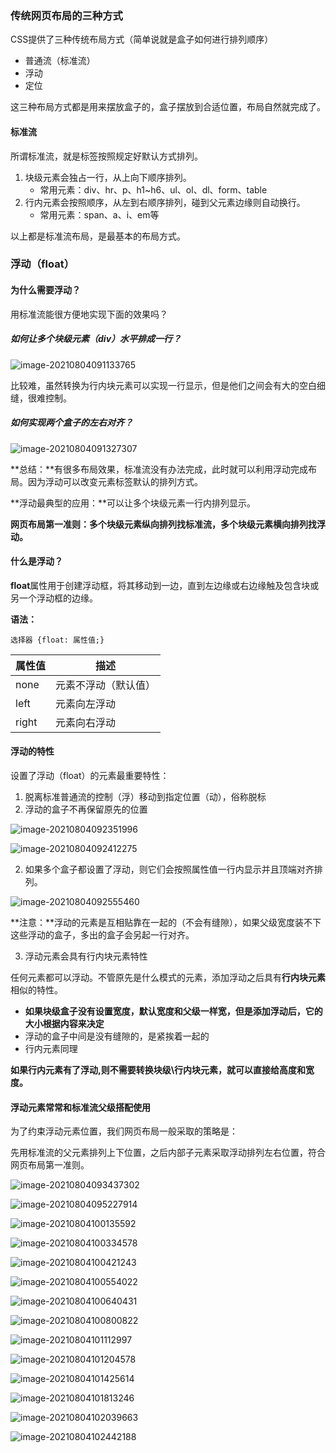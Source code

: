 ### 传统网页布局的三种方式

CSS提供了三种传统布局方式（简单说就是盒子如何进行排列顺序）

- 普通流（标准流）
- 浮动
- 定位

这三种布局方式都是用来摆放盒子的，盒子摆放到合适位置，布局自然就完成了。

#### 标准流

所谓标准流，就是标签按照规定好默认方式排列。

1. 块级元素会独占一行，从上向下顺序排列。
   - 常用元素：div、hr、p、h1~h6、ul、ol、dl、form、table
2. 行内元素会按照顺序，从左到右顺序排列，碰到父元素边缘则自动换行。
   - 常用元素：span、a、i、em等

以上都是标准流布局，是最基本的布局方式。





### 浮动（float）

#### 为什么需要浮动？

用标准流能很方便地实现下面的效果吗？

##### 如何让多个块级元素（div）水平排成一行？

![image-20210804091133765](D:\study\OnlineNotes\前端学习\我的CSS笔记\notes\前端布局\images\image-20210804091133765.png)

比较难，虽然转换为行内块元素可以实现一行显示，但是他们之间会有大的空白细缝，很难控制。



##### 如何实现两个盒子的左右对齐？

![image-20210804091327307](D:\study\OnlineNotes\前端学习\我的CSS笔记\notes\前端布局\images\image-20210804091327307.png)



**总结：**有很多布局效果，标准流没有办法完成，此时就可以利用浮动完成布局。因为浮动可以改变元素标签默认的排列方式。

**浮动最典型的应用：**可以让多个块级元素一行内排列显示。

**网页布局第一准则：多个块级元素纵向排列找标准流，多个块级元素横向排列找浮动。**



#### 什么是浮动？

**float**属性用于创建浮动框，将其移动到一边，直到左边缘或右边缘触及包含块或另一个浮动框的边缘。

**语法：**

```
选择器 {float: 属性值;}
```

| 属性值 | 描述                 |
| ------ | -------------------- |
| none   | 元素不浮动（默认值） |
| left   | 元素向左浮动         |
| right  | 元素向右浮动         |



#### 浮动的特性

设置了浮动（float）的元素最重要特性：

1. 脱离标准普通流的控制（浮）移动到指定位置（动），俗称脱标
2. 浮动的盒子不再保留原先的位置

![image-20210804092351996](D:\study\OnlineNotes\前端学习\我的CSS笔记\notes\前端布局\images\image-20210804092351996.png)



![image-20210804092412275](D:\study\OnlineNotes\前端学习\我的CSS笔记\notes\前端布局\images\image-20210804092412275.png)



2. 如果多个盒子都设置了浮动，则它们会按照属性值一行内显示并且顶端对齐排列。

![image-20210804092555460](D:\study\OnlineNotes\前端学习\我的CSS笔记\notes\前端布局\images\image-20210804092555460.png)

**注意：**浮动的元素是互相贴靠在一起的（不会有缝隙），如果父级宽度装不下这些浮动的盒子，多出的盒子会另起一行对齐。



3. 浮动元素会具有行内块元素特性

任何元素都可以浮动。不管原先是什么模式的元素，添加浮动之后具有**行内块元素**相似的特性。

- **如果块级盒子没有设置宽度，默认宽度和父级一样宽，但是添加浮动后，它的大小根据内容来决定**
- 浮动的盒子中间是没有缝隙的，是紧挨着一起的
- 行内元素同理

**如果行内元素有了浮动,则不需要转换块级\行内块元素，就可以直接给高度和宽度。**



#### 浮动元素常常和标准流父级搭配使用

为了约束浮动元素位置，我们网页布局一般采取的策略是：

先用标准流的父元素排列上下位置，之后内部子元素采取浮动排列左右位置，符合网页布局第一准则。

![image-20210804093437302](D:\study\OnlineNotes\前端学习\我的CSS笔记\notes\前端布局\images\image-20210804093437302.png)



![image-20210804095227914](D:\study\OnlineNotes\前端学习\我的CSS笔记\notes\前端布局\images\image-20210804095227914.png)



<img src="D:\study\OnlineNotes\前端学习\我的CSS笔记\notes\前端布局\images\image-20210804100135592.png" alt="image-20210804100135592" />

![image-20210804100334578](D:\study\OnlineNotes\前端学习\我的CSS笔记\notes\前端布局\images\image-20210804100334578.png)

![image-20210804100421243](D:\study\OnlineNotes\前端学习\我的CSS笔记\notes\前端布局\images\image-20210804100421243.png)



![image-20210804100554022](D:\study\OnlineNotes\前端学习\我的CSS笔记\notes\前端布局\images\image-20210804100554022.png)

![image-20210804100640431](D:\study\OnlineNotes\前端学习\我的CSS笔记\notes\前端布局\images\image-20210804100640431.png)

![image-20210804100800822](D:\study\OnlineNotes\前端学习\我的CSS笔记\notes\前端布局\images\image-20210804100800822.png)

![image-20210804101112997](D:\study\OnlineNotes\前端学习\我的CSS笔记\notes\前端布局\images\image-20210804101112997.png)



![image-20210804101204578](D:\study\OnlineNotes\前端学习\我的CSS笔记\notes\前端布局\images\image-20210804101204578.png)

![image-20210804101425614](D:\study\OnlineNotes\前端学习\我的CSS笔记\notes\前端布局\images\image-20210804101425614.png)

![image-20210804101813246](D:\study\OnlineNotes\前端学习\我的CSS笔记\notes\前端布局\images\image-20210804101813246.png)

![image-20210804102039663](D:\study\OnlineNotes\前端学习\我的CSS笔记\notes\前端布局\images\image-20210804102039663.png)

![image-20210804102442188](D:\study\OnlineNotes\前端学习\我的CSS笔记\notes\前端布局\images\image-20210804102442188.png)